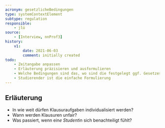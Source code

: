 ```yaml
---
acronym: gesetzlicheBedingungen
type: systemContextElement
subtype: regulation
responsible:
    - jlü
source:
    - [Interview, nnProf3]
history:
    v1:
        date: 2021-06-03
        comment: initially created
todo:
    - Zeitangabe anpassen 
    - Erläuterung präzisieren und ausformulieren    
    - Welche Bedingungen sind das, wo sind die festgelegt ggf. Gesetzestexte? 
    - Studierender ist die einfache Formulierung 
---
```


## Erläuterung
* In wie weit dürfen Klausuraufgaben individualisiert werden?
* Wann werden Klausuren unfair?
* Was passiert, wenn ein*e Student*in sich benachteiligt fühlt?



